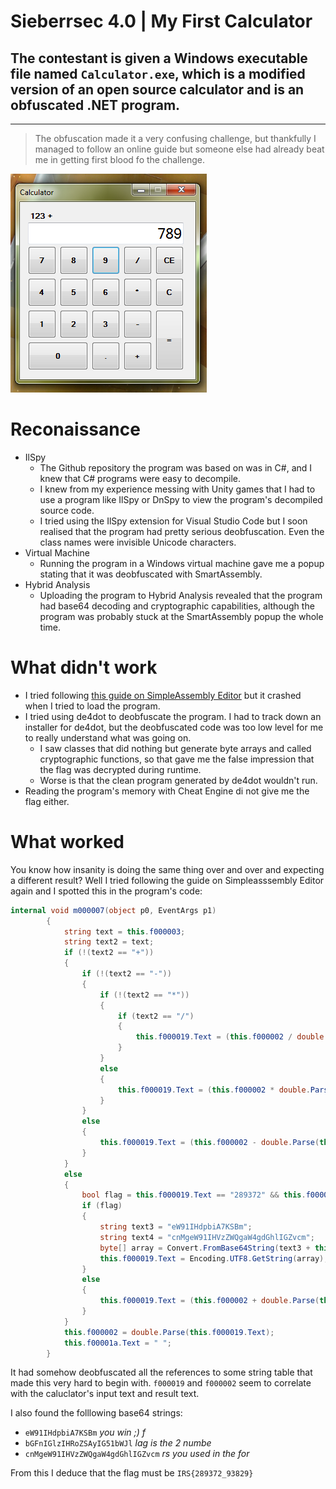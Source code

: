# Sieberrsec 4.0 | My First Calculator
## The contestant is given a Windows executable file named ```Calculator.exe```, which is a modified version of an open source calculator and is an obfuscated .NET program.
---
> The obfuscation made it a very confusing challenge, but thankfully I managed to follow an online guide but someone else had already beat me in getting first blood fo the challenge.

![An image of the calculator](images/calc.png)

# Reconaissance
* IlSpy
  * The Github repository the program was based on was in C#, and I knew that C# programs were easy to decompile.
  * I knew from my experience messing with Unity games that I had to use a program like IlSpy or DnSpy to view the program's decompiled source code.
  * I tried using the IlSpy extension for Visual Studio Code but I soon realised that the program had pretty serious deobfuscation. Even the class names were invisible Unicode characters.
* Virtual Machine
  * Running the program in a Windows virtual machine gave me a popup stating that it was deobfuscated with SmartAssembly.
* Hybrid Analysis
  * Uploading the program to Hybrid Analysis revealed that the program had base64 decoding and cryptographic capabilities, although the program was probably stuck at the SmartAssembly popup the whole time.

# What didn't work
- I tried following [this guide on SimpleAssembly Editor](https://www.youtube.com/watch?v=vpdiO44Gsw8) but it crashed when I tried to load the program.
- I tried using de4dot to deobfuscate the program. I had to track down an installer for de4dot, but the deobfuscated code was too low level for me to really understand what was going on. 
  - I saw classes that did nothing but generate byte arrays and called cryptographic functions, so that gave me the false impression that the flag was decrypted during runtime.
  - Worse is that the clean program generated by de4dot wouldn't run.
- Reading the program's memory with Cheat Engine di not give me the flag either.

# What worked
You know how insanity is doing the same thing over and over and expecting a different result? Well I tried following the guide on Simpleasssembly Editor again and I spotted this in the program's code:
```C#
internal void m000007(object p0, EventArgs p1)
		{
			string text = this.f000003;
			string text2 = text;
			if (!(text2 == "+"))
			{
				if (!(text2 == "-"))
				{
					if (!(text2 == "*"))
					{
						if (text2 == "/")
						{
							this.f000019.Text = (this.f000002 / double.Parse(this.f000019.Text)).ToString();
						}
					}
					else
					{
						this.f000019.Text = (this.f000002 * double.Parse(this.f000019.Text)).ToString();
					}
				}
				else
				{
					this.f000019.Text = (this.f000002 - double.Parse(this.f000019.Text)).ToString();
				}
			}
			else
			{
				bool flag = this.f000019.Text == "289372" && this.f000002.ToString() == "93829";
				if (flag)
				{
					string text3 = "eW91IHdpbiA7KSBm";
					string text4 = "cnMgeW91IHVzZWQgaW4gdGhlIGZvcm";
					byte[] array = Convert.FromBase64String(text3 + this.f000001 + text4 + this.f000004);
					this.f000019.Text = Encoding.UTF8.GetString(array);
				}
				else
				{
					this.f000019.Text = (this.f000002 + double.Parse(this.f000019.Text)).ToString();
				}
			}
			this.f000002 = double.Parse(this.f000019.Text);
			this.f00001a.Text = " ";
		}
```
It had somehow deobfuscated all the references to some string table that made this very hard to begin with.
```f000019``` and ```f000002``` seem to correlate with the caluclator's input text and result text. 

I also found the folllowing base64 strings:
- ```eW91IHdpbiA7KSBm``` _you win ;) f_
- ```bGFnIGlzIHRoZSAyIG51bWJl``` _lag is the 2 numbe_
- ```cnMgeW91IHVzZWQgaW4gdGhlIGZvcm``` _rs you used in the for_

From this I deduce that the flag must be ```IRS{289372_93829}```
